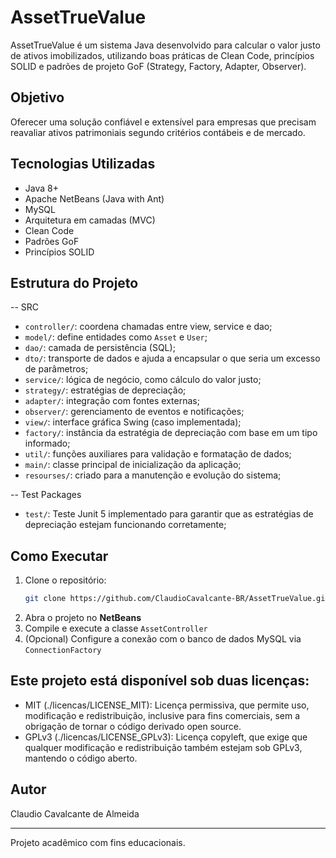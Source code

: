 # AssetTrueValue

AssetTrueValue é um sistema Java desenvolvido para calcular o valor justo de ativos imobilizados, utilizando boas práticas de Clean Code, princípios SOLID e padrões de projeto GoF (Strategy, Factory, Adapter, Observer).

##  Objetivo
Oferecer uma solução confiável e extensível para empresas que precisam reavaliar ativos patrimoniais segundo critérios contábeis e de mercado.

## Tecnologias Utilizadas
- Java 8+
- Apache NetBeans (Java with Ant)
- MySQL
- Arquitetura em camadas (MVC)
- Clean Code
- Padrões GoF
- Princípios SOLID

## Estrutura do Projeto

-- SRC
- `controller/`: coordena chamadas entre view, service e dao;
- `model/`: define entidades como `Asset` e `User`;
- `dao/`: camada de persistência (SQL);
- `dto/`: transporte de dados e ajuda a encapsular o que seria um excesso de parâmetros;
- `service/`: lógica de negócio, como cálculo do valor justo;
- `strategy/`: estratégias de depreciação;
- `adapter/`: integração com fontes externas;
- `observer/`: gerenciamento de eventos e notificações;
- `view/`: interface gráfica Swing (caso implementada);
- `factory/`: instância da estratégia de depreciação com base em um tipo informado;
- `util/`: funções auxiliares para validação e formatação de dados;
- `main/`: classe principal de inicialização da aplicação;
- `resourses/`: criado para a manutenção e evolução do sistema;
  
-- Test Packages
- `test/`: Teste Junit 5 implementado para garantir que as estratégias de depreciação estejam funcionando corretamente;

##  Como Executar
1. Clone o repositório:
   ```bash
   git clone https://github.com/ClaudioCavalcante-BR/AssetTrueValue.git
   ```
2. Abra o projeto no **NetBeans**
3. Compile e execute a classe `AssetController`
4. (Opcional) Configure a conexão com o banco de dados MySQL via `ConnectionFactory`

## Este projeto está disponível sob **duas licenças**:

- MIT (./licencas/LICENSE_MIT): Licença permissiva, que permite uso, modificação e redistribuição, inclusive para fins comerciais, sem a obrigação de tornar o código derivado open source.
- GPLv3 (./licencas/LICENSE_GPLv3): Licença copyleft, que exige que qualquer modificação e redistribuição também estejam sob GPLv3, mantendo o código aberto.

## Autor
Claudio Cavalcante de Almeida

---
Projeto acadêmico com fins educacionais.

